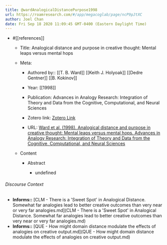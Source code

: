 ```yaml
---
title: @wardAnalogicalDistancePurpose1998
url: https://roamresearch.com/#/app/megacoglab/page/ncP9pJtXC
author: Joel Chan
date: Fri Sep 18 2020 11:09:45 GMT-0400 (Eastern Daylight Time)
---
```


- #[[references]]

    - Title: Analogical distance and purpose in creative thought: Mental leaps versus mental hops

    - Meta:

        - Authored by:: [[T. B. Ward]] [[Keith J. Holyoak]] [[Dedre Gentner]] [[B. Kokinov]]

        - Year: [[1998]]

        - Publication: Advances in Analogy Research: Integration of Theory and Data from the Cognitive, Computational, and Neural Sciences

        - Zotero link: [Zotero Link](zotero://select/items/1_RG3MRVXT)

        - URL: [Ward et al. (1998). Analogical distance and purpose in creative thought: Mental leaps versus mental hops. Advances in Analogy Research: Integration of Theory and Data from the Cognitive, Computational, and Neural Sciences](undefined)

    - Content

        - Abstract

            - undefined

###### Discourse Context

- **Informs::** [CLM - There is a 'Sweet Spot' in Analogical Distance. Somewhat far analogies lead to better creative outcomes than very near or very far analogies.md](CLM - There is a 'Sweet Spot' in Analogical Distance. Somewhat far analogies lead to better creative outcomes than very near or very far analogies.md)
- **Informs::** [QUE - How might domain distance modulate the effects of analogies on creative output.md](QUE - How might domain distance modulate the effects of analogies on creative output.md)
